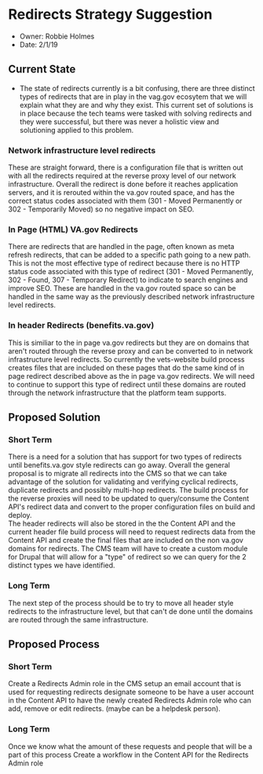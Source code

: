 # Redirects Strategy Suggestion

- Owner: Robbie Holmes
- Date: 2/1/19

## Current State

- The state of redirects currently is a bit confusing, there are three distinct types of redirects that are in play in the vag.gov ecosytem that we will explain what they are and why they exist.  This current set of solutions is in place because the tech teams were tasked with solving redirects and they were successful, but there was never a holistic view and solutioning applied to this problem.

### Network infrastructure level redirects

These are straight forward, there is a configuration file that is written out with all the redirects required at the reverse proxy level of our network infrastructure.  Overall the redirect is done before it reaches application servers, and it is rerouted within the va.gov routed space, and has the correct status codes associated with them (301 - Moved Permanently or 302 - Temporarily Moved) so no negative impact on SEO.

### In Page (HTML) VA.gov Redirects
There are redirects that are handled in the page, often known as meta refresh redirects, that can be added to a specific path going to a new path.  This is not the most effective type of redirect because there is no HTTP status code associated with this type of redirect (301 - Moved Permanently, 302 - Found, 307 - Temporary Redirect) to indicate to search engines and improve SEO. These are handled in the va.gov routed space so can be handled in the same way as the previously described network infrastructure level redirects.

### In header Redirects (benefits.va.gov)
This is similiar to the in page va.gov redirects but they are on domains that aren't routed through the reverse proxy and can be converted to in network infrastructure level redirects.  So currently the vets-website build process creates files that are included on these pages that do the same kind of in page redirect described above as the in page va.gov redirects.  We will need to continue to support this type of redirect until these domains are routed through the network infrastructure that the platform team supports.

## Proposed Solution

### Short Term

There is a need for a solution that has support for two types of redirects until benefits.va.gov style redirects can go away. 
Overall the general proposal is to migrate all redirects into the CMS so that we can take advantage of the solution for validating and verifying cyclical redirects, duplicate redirects and possibly multi-hop redirects.
The build process for the reverse proxies will need to be updated to query/consume the Content API's redirect data and convert to the proper configuration files on build and deploy.  
The header redirects will also be stored in the the Content API and the current header file build process will need to request redirects data from the Content API and create the final files that are included on the non va.gov domains for redirects.
The CMS team will have to create a custom module for Drupal that will allow for a "type" of redirect so we can query for the 2 distinct types we have identified.


### Long Term
The next step of the process should be to try to move all header style redirects to the infrastructure level, but that can't de done until the domains are routed through the same infrastructure.

## Proposed Process

### Short Term
Create a Redirects Admin role in the CMS
setup an email account that is used for requesting redirects
designate someone to be have a user account in the Content API to have the newly created Redirects Admin role who can add, remove or edit redirects. (maybe can be a helpdesk person).

### Long Term
Once we know what the amount of these requests and people that will be a part of this process
Create a workflow in the Content API for the Redirects Admin role

